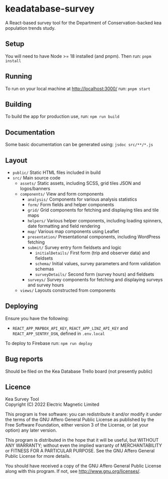 # keadatabase-survey

A React-based survey tool for the Department of Conservation-backed kea population trends study.

## Setup

You will need to have Node >= 18 installed (and pnpm). Then run: `pnpm install`

## Running

To run on your local machine at <http://localhost:3000/> run: `pnpm start`

## Building

To build the app for production use, run: `npm run build`

## Documentation

Some basic documentation can be generated using: `jsdoc src/**/*.js`

## Layout

- `public/` Static HTML files included in build
- `src/` Main source code
  - `assets/` Static assets, including SCSS, grid tiles JSON and logos/banners
  - `components/` View and form components
    - `analysis/` Components for various analysis statistics
    - `form/` Form fields and helper components
    - `grid/` Grid components for fetching and displaying tiles and tile maps
    - `helpers/` Various helper components, including loading spinners, date formatting and field rendering
    - `map/` Various map components using Leaflet
    - `presentation/` Presentational components, including WordPress fetching
    - `submit/` Survey entry form fieldsets and logic
      - `initialDetails/` First form (trip and observer data) and fieldsets
      - `schema/` Initial values, survey parameters and form validation schemas
      - `surveyDetails/` Second form (survey hours) and fieldsets
    - `surveys/` Survey components for fetching and displaying surveys and survey hours
  - `views/` Layouts constructed from components

## Deploying

Ensure you have the following:

- `REACT_APP_MAPBOX_API_KEY`, `REACT_APP_LINZ_API_KEY` and `REACT_APP_SENTRY_DSN`, defined in `.env.local`

To deploy to Firebase run: `npm run deploy`

## Bug reports

Should be filed on the Kea Database Trello board (not presently public)

## Licence

Kea Survey Tool  
Copyright (C) 2022 Electric Magnetic Limited

This program is free software: you can redistribute it and/or modify it under the terms of the GNU Affero General Public License as published by the Free Software Foundation, either version 3 of the License, or (at your option) any later version.

This program is distributed in the hope that it will be useful, but WITHOUT ANY WARRANTY; without even the implied warranty of MERCHANTABILITY or FITNESS FOR A PARTICULAR PURPOSE. See the GNU Affero General Public License for more details.

You should have received a copy of the GNU Affero General Public License along with this program. If not, see http://www.gnu.org/licenses/.
